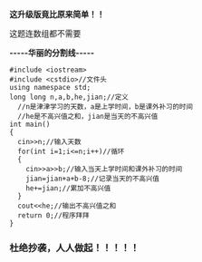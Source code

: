 **这升级版竟比原来简单！！**

这题连数组都不需要

**\-----华丽的分割线-----**

    
    
    #include <iostream>
    #include <cstdio>//文件头
    using namespace std;
    long long n,a,b,he,jian;//定义
      //n是津津学习的天数，a是上学时间，b是课外补习的时间
      //he是不高兴值之和，jian是当天的不高兴值
    int main()
    {
      cin>>n;//输入天数
      for(int i=1;i<=n;i++)//循环
      {
        cin>>a>>b;//输入当天上学时间和课外补习的时间
        jian=jian+a+b-8;//记录当天的不高兴值
        he+=jian;//累加不高兴值
      }
      cout<<he;//输出不高兴值之和
      return 0;//程序拜拜
    }
    

### 杜绝抄袭，人人做起！！！！！

